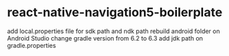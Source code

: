 # react-native-navigation5-boilerplate
add local.properties file for sdk path and ndk path
rebuild android folder on Android Studio
change gradle version from 6.2 to 6.3
add jdk path on gradle.properties
